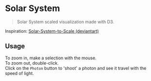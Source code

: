 # Solar System

> Solar System scaled visualization made with D3.

Inspiration: [Solar-System-to-Scale (deviantart)](https://www.deviantart.com/coswyn/art/Solar-System-to-Scale-Single-203997939)

## Usage

To zoom in, make a selection with the mouse.  
To zoom out, double-click.  
Click on the `Photon` button to 'shoot' a photon and see it travel with the speed of light.